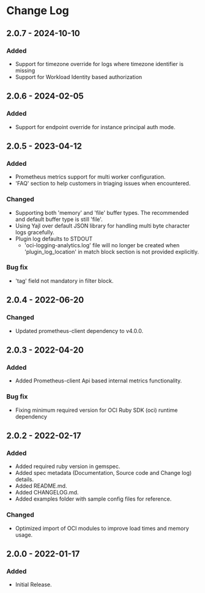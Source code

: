 # Change Log

## 2.0.7 - 2024-10-10
### Added
- Support for timezone override for logs where timezone identifier is missing
- Support for Workload Identity based authorization

## 2.0.6 - 2024-02-05
### Added
- Support for endpoint override for instance principal auth mode.

## 2.0.5 - 2023-04-12
### Added
- Prometheus metrics support for multi worker configuration.
- 'FAQ' section to help customers in triaging issues when encountered.
### Changed
- Supporting both 'memory' and 'file' buffer types. The recommended and default buffer type is still 'file'.
- Using Yajl over default JSON library for handling multi byte character logs gracefully.
- Plugin log defaults to STDOUT
  - 'oci-logging-analytics.log' file will no longer be created when 'plugin_log_location' in match block section is not provided explicitly.
### Bug fix
- 'tag' field not mandatory in filter block.

## 2.0.4 - 2022-06-20
### Changed
- Updated prometheus-client dependency to v4.0.0.

## 2.0.3 - 2022-04-20
### Added
- Added Prometheus-client Api based internal metrics functionality.
### Bug fix
- Fixing minimum required version for OCI Ruby SDK (oci) runtime dependency

## 2.0.2 - 2022-02-17
### Added
- Added required ruby version in gemspec.
- Added spec metadata (Documentation, Source code and Change log) details.
- Added README.md.
- Added CHANGELOG.md.
- Added examples folder with sample config files for reference.
### Changed
- Optimized import of OCI modules to improve load times and memory usage.

## 2.0.0 - 2022-01-17
### Added
- Initial Release.

